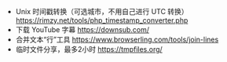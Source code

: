 * Unix 时间戳转换（可选城市，不用自己进行 UTC 转换） https://rimzy.net/tools/php_timestamp_converter.php
* 下载 YouTube 字幕 https://downsub.com/
* 合并文本“行”工具 https://www.browserling.com/tools/join-lines
* 临时文件分享，最多2小时 https://tmpfiles.org/
